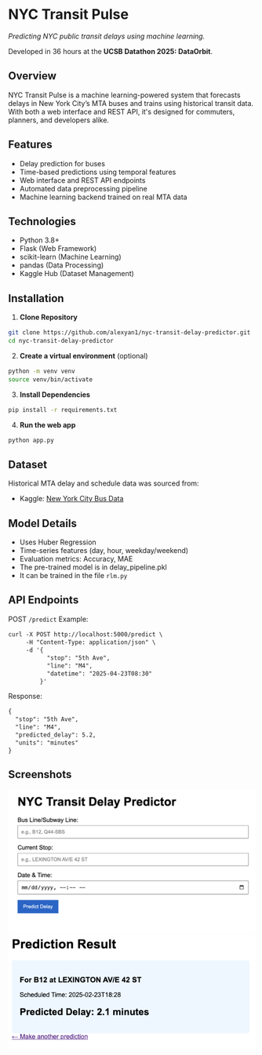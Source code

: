 # NYC Transit Pulse

*Predicting NYC public transit delays using machine learning.*

Developed in 36 hours at the **UCSB Datathon 2025: DataOrbit**.

## Overview
NYC Transit Pulse is a machine learning-powered system that forecasts delays in New York City’s MTA buses and trains using historical transit data. With both a web interface and REST API, it's designed for commuters, planners, and developers alike.

## Features

- Delay prediction for buses
- Time-based predictions using temporal features
- Web interface and REST API endpoints
- Automated data preprocessing pipeline
- Machine learning backend trained on real MTA data

## Technologies

- Python 3.8+
- Flask (Web Framework)
- scikit-learn (Machine Learning)
- pandas (Data Processing)
- Kaggle Hub (Dataset Management)

## Installation

1. **Clone Repository**
```bash
git clone https://github.com/alexyan1/nyc-transit-delay-predictor.git
cd nyc-transit-delay-predictor
```

2. **Create a virtual environment** (optional)
```bash
python -m venv venv
source venv/bin/activate
```

3. **Install Dependencies**
```bash
pip install -r requirements.txt
```

4. **Run the web app**
```bash
python app.py
```

## Dataset
Historical MTA delay and schedule data was sourced from:
- Kaggle: [New York City Bus Data](https://www.kaggle.com/datasets/stoney71/new-york-city-transport-statistics)

## Model Details
- Uses Huber Regression
- Time-series features (day, hour, weekday/weekend)
- Evaluation metrics: Accuracy, MAE
- The pre-trained model is in delay_pipeline.pkl
- It can be trained in the file `rlm.py`

## API Endpoints

POST `/predict`
Example:

```
curl -X POST http://localhost:5000/predict \
     -H "Content-Type: application/json" \
     -d '{
           "stop": "5th Ave",
           "line": "M4",
           "datetime": "2025-04-23T08:30"
         }'
```

Response:
```
{
  "stop": "5th Ave",
  "line": "M4",
  "predicted_delay": 5.2,
  "units": "minutes"
}
```

## Screenshots
![Home Page Screenshot](static/home.png)
![Result Screenshot](static/result.png)
